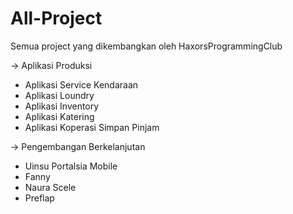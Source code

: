 # All-Project
Semua project yang dikembangkan oleh HaxorsProgrammingClub

-> Aplikasi Produksi

- Aplikasi Service Kendaraan
- Aplikasi Loundry
- Aplikasi Inventory
- Aplikasi Katering
- Aplikasi Koperasi Simpan Pinjam

-> Pengembangan Berkelanjutan

- Uinsu Portalsia Mobile
- Fanny
- Naura Scele
- Preflap


